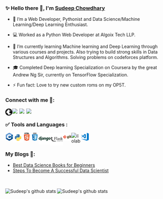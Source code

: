 ### ✨ Hello there 👋, I'm [Sudeep Chowdhary](https://sudeep885.bitbucket.io/)

- 🔭 I’m a Web Developer, Pythonist and Data Science/Machine Learning/Deep Learning Enthusiast.
- 💻 Worked as a Python Web Developer at Algoix Tech LLP.
- 🌱 I’m currently learning Machine learning and Deep Learning through various courses and projects. Also trying to build strong skills in Data Structures and Algorithms. Solving problems on codeforces platform.
- 🎓 Completed Deep learning Specialization on Coursera by the great Andrew Ng Sir, currently on TensorFlow Specialization. 

- ⚡ Fun fact: Love to try new custom roms on my OP5T.

### Connect with me 💭: 
[<img align="left" width="22px" src="https://raw.githubusercontent.com/iconic/open-iconic/master/svg/globe.svg" />][portfolio]
[<img align="left" width="22px" src="https://cdn.jsdelivr.net/npm/simple-icons@v3/icons/linkedin.svg" />][linkedin]
[<img align="left" width="22px" src="https://cdn.jsdelivr.net/npm/simple-icons@v3/icons/gmail.svg" />][gmail]
[<img align="left" width="22px" src="https://cdn.jsdelivr.net/npm/simple-icons@v3/icons/telegram.svg" />][telegram]

<br>

### ✅ Tools and Languages :
<img align="left" alt="c++" width="25px" src="https://raw.githubusercontent.com/github/explore/80688e429a7d4ef2fca1e82350fe8e3517d3494d/topics/cpp/cpp.png">
<img align="left" alt="python" width="30px" src="https://raw.githubusercontent.com/github/explore/80688e429a7d4ef2fca1e82350fe8e3517d3494d/topics/python/python.png">
<img align="left" alt="html" width="25px" src="https://raw.githubusercontent.com/github/explore/80688e429a7d4ef2fca1e82350fe8e3517d3494d/topics/html/html.png">
<img align="left" alt="css" width="25px" src="https://raw.githubusercontent.com/github/explore/80688e429a7d4ef2fca1e82350fe8e3517d3494d/topics/css/css.png">
<img align="left" alt="django" width="37px" src="https://raw.githubusercontent.com/github/explore/80688e429a7d4ef2fca1e82350fe8e3517d3494d/topics/django/django.png">
<img align="left" alt="flask" width="40px" src="https://raw.githubusercontent.com/github/explore/80688e429a7d4ef2fca1e82350fe8e3517d3494d/topics/flask/flask.png">
<img align="left" alt="Git" width="26px" src="https://raw.githubusercontent.com/github/explore/80688e429a7d4ef2fca1e82350fe8e3517d3494d/topics/git/git.png">
<img align="left" alt="colab" width="30px" src="https://colab.research.google.com/img/colab_favicon_256px.png">
<img align="left" alt="Visual Studio Code" width="25px" src="https://raw.githubusercontent.com/github/explore/80688e429a7d4ef2fca1e82350fe8e3517d3494d/topics/visual-studio-code/visual-studio-code.png" />

<br>
<br>


### My Blogs 🎉:
- [Best Data Science Books for Beginners](http://myflaskblog.pythonanywhere.com/3)
- [Steps To Become A Successful Data Scientist](http://myflaskblog.pythonanywhere.com/2)

<br><br>
![Sudeep's github stats](https://github-readme-stats.vercel.app/api?username=sudeeep885&show_icons=true&count_private=true&theme=tokyonight&include_all_commits=true)
![Sudeep's github stats](https://github-readme-stats.vercel.app/api/top-langs/?username=sudeeep885&layout=compact&card_width=300&card_height=100&theme=tokyonight)


[portfolio]: https://sudeep885.bitbucket.io/
[linkedin]:  https://www.linkedin.com/in/sudeep-chowdhary/
[gmail]: mailto:sudeep885@gmail.com
[telegram]: https://t.me/Sudeep885